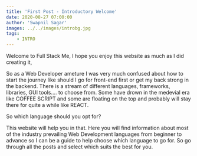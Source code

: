 ```yaml
---
title: 'First Post - Introductory Welcome'
date: 2020-08-27 07:00:00
author: 'Swapnil Sagar'
images: ../../images/introbg.jpg
tags:
    - INTRO
---
```


Welcome to Full Stack Me, I hope you enjoy this website as much as I did creating it,

So as a Web Developer ameture I was very much confused about how to start the journey like should I go for front-end first or get my back strong in the backend. There is a stream of different languages, frameworks, libraries, GUI tools.... to choose from. Some have drown in the medevial era like COFFEE SCRIPT and some are floating on the top and probably will stay there for quite a while like REACT. 

So which language should you opt for? 

This website will help you in that. Here you will find information about most of the industry prevailing Web Development languages from beginner to advance so I can be a guide to help choose which language to go for. So go through all the posts and select which suits the best for you.